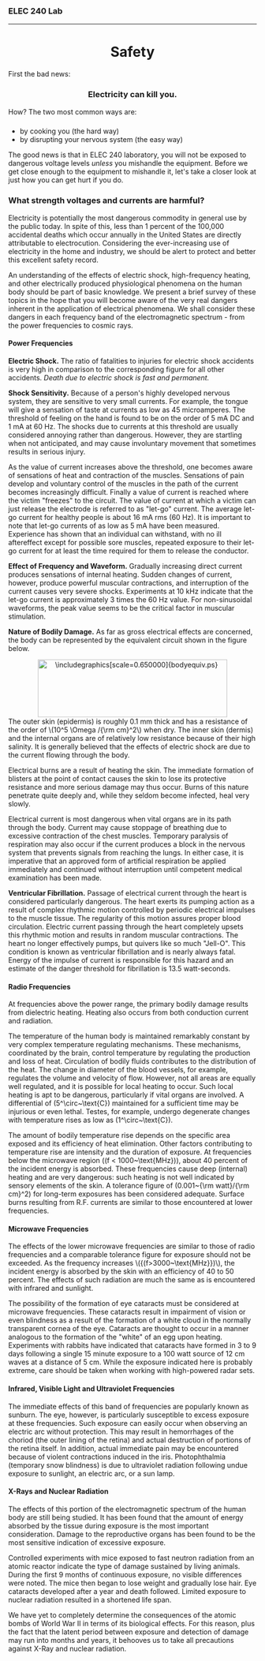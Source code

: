 <h3>ELEC 240 Lab<hr></h3>
<center>
<h1>
Safety
</h1>
</center>
First the bad news:
<center>
<h3>Electricity can kill you.</h3>
</center>
How?
The two most common ways are:
<h3></h3>
<ul>
<li> by cooking you (the hard way)
<li> by disrupting your nervous system (the easy way)
</ul>
<p>
The good news is that
in ELEC 240 laboratory, you will not be exposed to
dangerous voltage levels
<em>unless</em>
you mishandle the equipment.
Before we get close enough to the equipment to mishandle it,
let's take a closer look at just how you can get hurt if you do.


<h3>What strength voltages and currents are harmful?</h3>

Electricity is potentially the most dangerous commodity in general use
by the public today.  In spite of this, less than 1 percent of the
100,000 accidental deaths which occur annually in the United States
are directly attributable to electrocution.  Considering the
ever-increasing use of electricity in the home and industry, we should be alert to protect and better this
excellent safety record.

An understanding of the effects of electric shock, high-frequency
heating, and other electrically produced physiological phenomena on the
human body should be part of basic knowledge.
We present a brief survey of these topics in the hope that
you will become aware of the very real dangers inherent in the
application of electrical phenomena.  We shall consider these dangers
in each frequency band of the electromagnetic spectrum - from the power
frequencies to cosmic rays.

<h4>Power Frequencies</h4>
<p>
<b>Electric Shock.</b>
The ratio of fatalities to injuries for electric shock accidents is
very high in comparison to the corresponding figure for all other
accidents.
<em>Death due to electric shock is fast and permanent.</em>

<p>
<b>Shock Sensitivity.</b>
Because of a person's highly developed nervous system,
they are sensitive to
very small currents.  For example, the tongue will give a sensation of
taste at currents as low as 45 microamperes.  The threshold of feeling
on the hand is found to be on the order of 5&nbsp;mA DC and 1&nbsp;mA at 60&nbsp;Hz.
The shocks due to currents at this threshold are usually considered
annoying rather than dangerous.  However, they are startling when not
anticipated, and may cause involuntary movement that sometimes
results in serious injury.

As the value of current increases above the threshold, one becomes
aware of sensations of heat and contraction of the muscles.  Sensations
of pain develop and voluntary control of the muscles in the path of
the current becomes increasingly difficult.  Finally a value of current
is reached where the victim "freezes" to the circuit.  The value of
current at which a victim can just release the electrode is referred
to as "let-go" current.  The average let-go current for healthy
people is about 16&nbsp;mA rms (60&nbsp;Hz).
It is important to note that let-go
currents of as low as 5&nbsp;mA have been measured.
Experience has shown
that an individual can withstand, with no ill aftereffect except for
possible sore muscles, repeated exposure to their let-go current for at
least the time required for them to release the conductor.

<p>
<b>Effect of Frequency and Waveform.</b>
Gradually increasing direct current produces sensations of internal
heating.  Sudden changes of current, however, produce powerful muscular
contractions, and interruption of the current causes very severe
shocks.  Experiments at 10&nbsp;kHz indicate that the let-go current is
approximately 3 times the 60&nbsp;Hz value.  For non-sinusoidal
waveforms, the peak value seems to be the critical factor in muscular
stimulation. 

<p>
<b>Nature of Bodily Damage.</b>
As far as gross electrical effects are concerned, the body can be
represented by the equivalent circuit shown in
the figure below.
<center>
<IMG
 WIDTH="384" HEIGHT="117" ALIGN="BOTTOM" BORDER="0"
 SRC="../figs/img151.png"
 ALT="\includegraphics[scale=0.650000]{bodyequiv.ps}">


</center>
The outer skin (epidermis) is roughly 0.1&nbsp;mm thick and has a resistance
of the order of \(10^5 \Omega /{\rm cm}^2\) when dry.  The inner skin
(dermis) and the internal organs are of relatively low resistance
because of their high salinity.
It is generally believed that the
effects of electric shock are due to the current flowing
through the body.

Electrical burns are a result of heating the skin.  The
immediate formation of blisters at the point of contact causes the
skin to lose its protective resistance and more serious damage
may thus occur.
Burns of this nature penetrate quite deeply and, while
they seldom become infected, heal very slowly.

Electrical current is most dangerous when vital organs are in its path
through the body.  Current may cause stoppage of breathing due to
excessive contraction of the chest muscles.  Temporary paralysis of
respiration may also occur if the current produces a block in the
nervous system that prevents signals from reaching the lungs.  In
either case, it is imperative that an approved form of artificial
respiration be applied immediately and continued without interruption
until competent medical examination has been made.

<p>
<b>Ventricular Fibrillation.</b>
Passage of electrical current through the heart is considered
particularly dangerous.  The heart exerts its pumping action as a
result of complex rhythmic motion controlled by periodic electrical
impulses to the muscle tissue.  The regularity of this motion assures
proper blood circulation.  Electric current passing through the heart
completely upsets this rhythmic motion and results in random muscular
contractions.  The heart no longer effectively pumps, but quivers like
so much "Jell-O".  This condition is known as ventricular
fibrillation and is nearly always fatal.
Energy of the impulse of current is responsible for this hazard and an
estimate of the danger threshold for fibrillation is 13.5&nbsp;watt-seconds.

<h4>Radio Frequencies</h4>
At frequencies above the power range, the primary bodily damage results
from dielectric heating.  Heating also occurs from both conduction
current and radiation. 

The temperature of the human body is maintained remarkably constant by
very complex temperature regulating mechanisms.  These mechanisms,
coordinated by the brain, control temperature by regulating the
production and loss of heat.  Circulation of bodily fluids contributes
to the distribution of the heat.  The change in diameter of the blood
vessels, for example, regulates the volume and velocity of flow.
However, not all areas are equally well regulated, and it is possible
for local heating to occur.  Such local heating is apt to be
dangerous, particularly if vital organs are involved.  A differential
of \(5^\circ~\text{C}\)  maintained for a sufficient time may be injurious or
even lethal.
Testes, for example, undergo degenerate changes with
temperature rises as low as \(1^\circ~\text{C}\).

The amount of bodily temperature rise depends on the specific area
exposed and its efficiency of heat elimination.  Other factors
contributing to temperature rise are intensity and the duration of
exposure.  At frequencies below the microwave region \((f < 1000~\text{MHz})\),
about 40 percent of the incident energy is absorbed.  These
frequencies cause deep (internal) heating and are very dangerous:
such heating is not well indicated by sensory elements of the skin.  A
tolerance figure of \(0.001~{\rm watt}/{\rm cm}^2\) for long-term exposures has been
considered adequate.
Surface burns resulting from R.F. currents are similar to those
encountered at lower frequencies.

<p>
<h4>Microwave Frequencies</h4>
The effects of the lower microwave frequencies are similar to those of
radio frequencies and a comparable tolerance figure for exposure
should not be exceeded. 
As the frequency increases \({(f>3000~\text{MHz}})\), the incident energy is
absorbed by the skin with an efficiency of 40 to 50 percent.
The effects of such radiation are much the same as is encountered with
infrared and sunlight.

The possibility of the formation of eye cataracts must be considered
at microwave frequencies.  These cataracts result in impairment of
vision or even blindness as a result of the formation of a white cloud
in the normally transparent cornea of the eye.  Cataracts are thought
to occur in a manner analogous to the formation of the "white" of an
egg upon heating.  Experiments with rabbits have indicated that
cataracts have formed in 3 to 9 days following a single 15 minute
exposure to a 100 watt source of 12&nbsp;cm waves at a distance of 5&nbsp;cm.
While the exposure indicated here is probably extreme, care should be
taken when working with high-powered radar sets.

<p>
<h4>Infrared, Visible Light and Ultraviolet Frequencies</h4>
The immediate effects of this band of frequencies are popularly known
as sunburn.  The eye, however, is particularly susceptible to excess
exposure at these frequencies.  Such exposure can easily occur when
observing an electric arc without protection.  This may result in
hemorrhages of the choriod (the outer lining of the retina) and actual
destruction of portions of the retina itself.  In addition, actual
immediate pain may be encountered because of violent contractions
induced in the iris.  Photophthalmia (temporary snow blindness) is due
to ultraviolet radiation following undue exposure to sunlight, an
electric arc, or a sun lamp.

<p>
<h4>X-Rays and Nuclear Radiation</h4>
The effects of this portion of the electromagnetic spectrum of the
human body are still being studied.  It has been found that the amount
of energy absorbed by the tissue during exposure is the most important
consideration.  Damage to the reproductive organs has been found to be
the most sensitive indication of excessive exposure.

Controlled experiments with mice exposed to fast neutron radiation from
an atomic reactor indicate the type of damage sustained by living animals.
During the first 9 months of continuous exposure, no visible
differences were noted.  The mice then began to lose weight and
gradually lose hair.  Eye cataracts developed after a year and death
followed.  Limited exposure to nuclear radiation resulted in a
shortened life span.

We have yet to completely determine the consequences of the atomic
bombs of World War II in terms of its biological effects.  For this
reason, plus the fact that the latent period between exposure and
detection of damage may run into months and years, it behooves us to
take all precautions against X-Ray and nuclear radiation.

<p>

